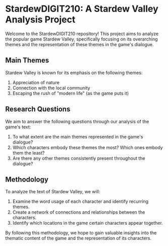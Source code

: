 # StardewDIGIT210: A Stardew Valley Analysis Project

Welcome to the StardewDIGIT210 repository! This project aims to analyze the popular game Stardew Valley, specifically focusing on its overarching themes and the representation of these themes in the game's dialogue.

## Main Themes

Stardew Valley is known for its emphasis on the following themes:

1. Appreciation of nature
2. Connection with the local community
3. Escaping the rush of "modern life" (as the game puts it)

## Research Questions

We aim to answer the following questions through our analysis of the game's text:

1. To what extent are the main themes represented in the game's dialogue?
2. Which characters embody these themes the most? Which ones embody them the least?
3. Are there any other themes consistently present throughout the dialogue?

## Methodology

To analyze the text of Stardew Valley, we will:

1. Examine the word usage of each character and identify recurring themes.
2. Create a network of connections and relationships between the characters.
3. Identify which locations in the game certain characters appear together.

By following this methodology, we hope to gain valuable insights into the thematic content of the game and the representation of its characters.
